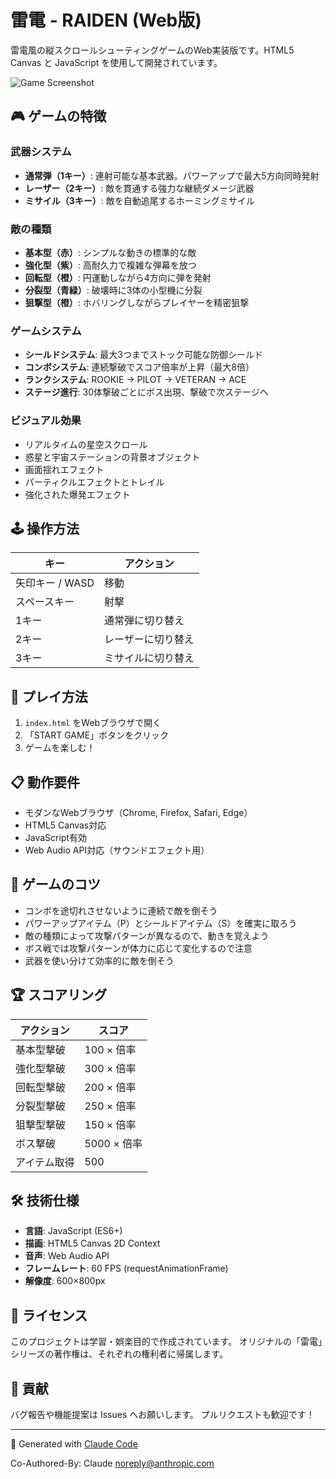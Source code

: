 # 雷電 - RAIDEN (Web版)

雷電風の縦スクロールシューティングゲームのWeb実装版です。HTML5 Canvas と JavaScript を使用して開発されています。

![Game Screenshot](screenshot.png)

## 🎮 ゲームの特徴

### 武器システム
- **通常弾（1キー）**: 連射可能な基本武器。パワーアップで最大5方向同時発射
- **レーザー（2キー）**: 敵を貫通する強力な継続ダメージ武器
- **ミサイル（3キー）**: 敵を自動追尾するホーミングミサイル

### 敵の種類
- **基本型（赤）**: シンプルな動きの標準的な敵
- **強化型（紫）**: 高耐久力で複雑な弾幕を放つ
- **回転型（橙）**: 円運動しながら4方向に弾を発射
- **分裂型（青緑）**: 破壊時に3体の小型機に分裂
- **狙撃型（橙）**: ホバリングしながらプレイヤーを精密狙撃

### ゲームシステム
- **シールドシステム**: 最大3つまでストック可能な防御シールド
- **コンボシステム**: 連続撃破でスコア倍率が上昇（最大8倍）
- **ランクシステム**: ROOKIE → PILOT → VETERAN → ACE
- **ステージ進行**: 30体撃破ごとにボス出現、撃破で次ステージへ

### ビジュアル効果
- リアルタイムの星空スクロール
- 惑星と宇宙ステーションの背景オブジェクト
- 画面揺れエフェクト
- パーティクルエフェクトとトレイル
- 強化された爆発エフェクト

## 🕹️ 操作方法

| キー | アクション |
|------|-----------|
| 矢印キー / WASD | 移動 |
| スペースキー | 射撃 |
| 1キー | 通常弾に切り替え |
| 2キー | レーザーに切り替え |
| 3キー | ミサイルに切り替え |

## 🚀 プレイ方法

1. `index.html` をWebブラウザで開く
2. 「START GAME」ボタンをクリック
3. ゲームを楽しむ！

## 📋 動作要件

- モダンなWebブラウザ（Chrome, Firefox, Safari, Edge）
- HTML5 Canvas対応
- JavaScript有効
- Web Audio API対応（サウンドエフェクト用）

## 🎯 ゲームのコツ

- コンボを途切れさせないように連続で敵を倒そう
- パワーアップアイテム（P）とシールドアイテム（S）を確実に取ろう
- 敵の種類によって攻撃パターンが異なるので、動きを覚えよう
- ボス戦では攻撃パターンが体力に応じて変化するので注意
- 武器を使い分けて効率的に敵を倒そう

## 🏆 スコアリング

| アクション | スコア |
|-----------|--------|
| 基本型撃破 | 100 × 倍率 |
| 強化型撃破 | 300 × 倍率 |
| 回転型撃破 | 200 × 倍率 |
| 分裂型撃破 | 250 × 倍率 |
| 狙撃型撃破 | 150 × 倍率 |
| ボス撃破 | 5000 × 倍率 |
| アイテム取得 | 500 |

## 🛠️ 技術仕様

- **言語**: JavaScript (ES6+)
- **描画**: HTML5 Canvas 2D Context
- **音声**: Web Audio API
- **フレームレート**: 60 FPS (requestAnimationFrame)
- **解像度**: 600×800px

## 📝 ライセンス

このプロジェクトは学習・娯楽目的で作成されています。
オリジナルの「雷電」シリーズの著作権は、それぞれの権利者に帰属します。

## 🤝 貢献

バグ報告や機能提案は Issues へお願いします。
プルリクエストも歓迎です！

---

🤖 Generated with [Claude Code](https://claude.ai/code)

Co-Authored-By: Claude <noreply@anthropic.com>